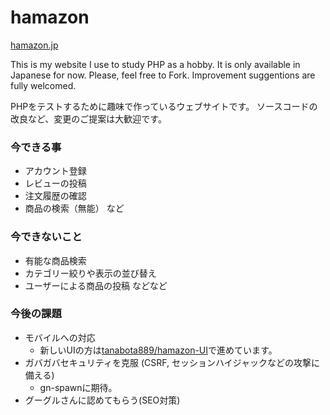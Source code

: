 # hamazon

[hamazon.jp](http:hamazon.jp)

This is my website I use to study PHP as a hobby.
It is only available in Japanese for now.
Please, feel free to  Fork.
Improvement suggentions are fully welcomed.

PHPをテストするために趣味で作っているウェブサイトです。
ソースコードの改良など、変更のご提案は大歓迎です。

### 今できる事

* アカウント登録
* レビューの投稿
* 注文履歴の確認
* 商品の検索（無能）
など

### 今できないこと

* 有能な商品検索
* カテゴリー絞りや表示の並び替え
* ユーザーによる商品の投稿
などなど

### 今後の課題

* モバイルへの対応
  * 新しいUIの方は[tanabota889/hamazon-UI](https://github.com/tanabota889/hamazon-UI)で進めています。
* ガバガバセキュリティを克服 (CSRF, セッションハイジャックなどの攻撃に備える)
  * gn-spawnに期待。
* グーグルさんに認めてもらう(SEO対策)
